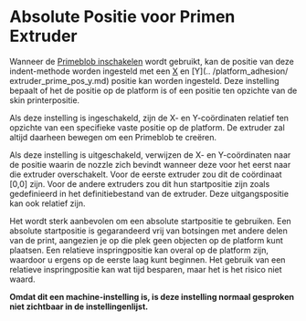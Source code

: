 Absolute Positie voor Primen Extruder
====
Wanneer de [Primeblob inschakelen](../platform_adhesion/prime_blob_enable.md) wordt gebruikt, kan de positie van deze indent-methode worden ingesteld met een [X](../platform_adhesion/extruder_prime_pos_x.md) en [Y](.. /platform_adhesion/ extruder_prime_pos_y.md) positie kan worden ingesteld. Deze instelling bepaalt of het de positie op de platform is of een positie ten opzichte van de skin printerpositie.

Als deze instelling is ingeschakeld, zijn de X- en Y-coördinaten relatief ten opzichte van een specifieke vaste positie op de platform. De extruder zal altijd daarheen bewegen om een Primeblob te creëren.

Als deze instelling is uitgeschakeld, verwijzen de X- en Y-coördinaten naar de positie waarin de nozzle zich bevindt wanneer deze voor het eerst naar die extruder overschakelt. Voor de eerste extruder zou dit de coördinaat [0,0] zijn. Voor de andere extruders zou dit hun startpositie zijn zoals gedefinieerd in het definitiebestand van de extruder. Deze uitgangspositie kan ook relatief zijn.

Het wordt sterk aanbevolen om een absolute startpositie te gebruiken. Een absolute startpositie is gegarandeerd vrij van botsingen met andere delen van de print, aangezien je op die plek geen objecten op de platform kunt plaatsen. Een relatieve inspringpositie kan overal op de platform zijn, waardoor u ergens op de eerste laag kunt beginnen. Het gebruik van een relatieve inspringpositie kan wat tijd besparen, maar het is het risico niet waard.

**Omdat dit een machine-instelling is, is deze instelling normaal gesproken niet zichtbaar in de instellingenlijst.**